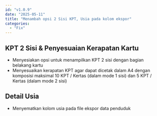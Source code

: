```yaml
---
id: "v1.0.9"
date: "2025-05-11"
title: "Menambah opsi 2 Sisi KPT, Usia pada kolom ekspor"
categories:
  - "Fix"
---
```


## KPT 2 Sisi & Penyesuaian Kerapatan Kartu
- Menyesiakan opsi untuk menampilkan KPT 2 sisi dengan bagian belakang kartu
- Menyesuaikan kerapatan KPT agar dapat dicetak dalam A4 dengan komposisi maksimal 10 KPT / Kertas (dalam mode 1 sisi) dan 5 KPT / Kertas (dalam mode 2 sisi)

## Detail Usia
- Menyematkan kolom usia pada file ekspor data penduduk